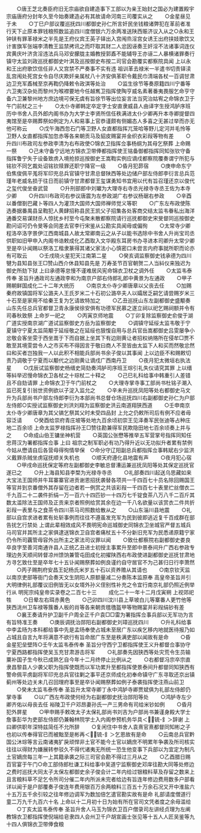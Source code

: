 <!-- { "loadSidebar": true } -->
　　○唐王芝北奏臣府旧无宗庙欲自建造事下工部以为亲王始封之国必为建置殿宇宗庙唐府分封年久至今始奏建造必有其故请命河南三司覆实从之
　　○金星昼见于未
　　○丁巳户部议覆巡抚四川都御史孙仁所言奸民坐钱粮诸弊犯在革前者准行天下止原本罪钱粮照数监追四川度僧银六万余两准送陕西赈济议入从之○永和王钟铗有罪革禄米之半先是王府仪宾王英子铎出入宫闱烝淫宫女诱王出府挟妓歌饮又计害旗军张端李清教王监禁拷讯之而吓取其财二人忿因诬奏王奸淫不法诸事词连仪宾黄庆叶济贪淫违法兵马邓安朦胧主婚教授郭鼒不能辅导王亦诬二人暴横诸罪奏行镇守太监刘政巡抚都御史叶淇及巡按御史布按二司官会勘覆实都察院具闻  上以永和王出府歌饮信任非人又宫禁不严奏事不实有违  祖训革去禄米一半遣书切责铎渎乱宫闱处死宫女令自尽庆欺奸亲属杖八十济安俱革职令戴民巾清端各杖一百调甘肃边卫充军鼒械至京再鞫仍降敕令政淇等处治
　　○监生徐节等奏原籍四川宁番等六卫夷汉杂处而黎州为喉襟要地今任越嶲卫指挥使陶亨威名素著番夷畏服乞命亨守备六卫兼黎州地方庶边境可保无虞有旨徐节等出位妄言法当究治姑宥之命锦衣卫于午门前杖之三十
　　○太仆寺卿韩定卒定字士安直隶威县人由译字生授鸿胪序班历中书舍人员外郎内阁书办为大学士李贤所信任秩满进太仆少卿再升本寺卿提督四夷馆至是卒赐葬祭如例定为人和易事上官恭谨颇有侧媚态人多喜之无甚过举而亦无他可称云
　　○戊午海西忽石门等卫野人女直都指挥兀笼哈等野儿定河并毛怜等卫野人女直都指挥加忽赤等各来朝贡马及貂皮赐宴并金织衣彩叚等物有差
　　○升四川布政司左参政李清为右布政使○锦衣卫指挥佥事杨纲为其母乞祭葬  上命赐一祭
　　○己未守备宁远地方锦衣卫带俸都指挥使王铭备御都指挥同知张钦守备指挥鲁宁失于设备致虏入境抢掠巡按御史王嵩鞫实例应谪戍都察院覆奏谓宁所犯与铭钦不同乞裁处诏铭钦赎罪还职宁降官一级
　　○昏月犯昴宿
　　○庚申命东宁伯焦俊佩平羗将军印充总兵官镇守甘肃总督陕西等处边储户部左侍郎李衍言总兵范瑾年老威名损于往日而前镇守甘肃都督王玺谋勇知书宜用以代有旨召瑾还京以俊代之玺代俊坐奋武营
　　○升刑部郎中刘瓛为大理寺右寺丞光禄寺寺丞王佐为本寺少卿
　　○升四川布政司右参议唐震为左参政湖广右参议杨琚右参政
　　○辛酉以番僧劄巴藏卜等四人为灌顶大国师大国师禅师觉义等职
　　○广东左布政使陈选奏据番禺县呈鞫犯人黄肆招称县民王凯父子招集各处客商交结太监韦眷私出海洋通番交易谋财杀人惊扰乡村至今屯聚未散都察院请行巡抚都御史宋旻督同巡按御史勘问诏可仍令旻等会同差去官李行宋鉴从公勘实具闻毋或偏徇
　　○太常寺少卿程洛卒洛字景伊江西南城县人故太常卿南云之从子以能书选除中书舍人升尚宝司丞供职如旧甲申入内阁书诰敕成化乙酉取入文华殿东耳房书办寻进本司卿升太常少卿至是卒讣闻赐以祭洛工楷隶篆得其诸父家法小心慎密口未尝言内府事就所职而论亦有可取云
　　○壬戌晓火星犯天江南第二星
　　○癸亥调监察御史钱承德为四川犍为县知县张王□赞山西介休县知县先是  万寿圣节百官朝贺二人当紏仪来独迟为御史所劾下狱  上曰承德等怠慢不谨难居风宪命锦衣卫杖之调外任
　　○太监韦泰传奉  圣旨升通政司左通政李和为南京户部右侍郎礼郎中黄景为左通政
　　○甲子赐朝鲜国成化二十二年大统历
　　○南京太仆寺少卿唐章以父丧去任
　　○加赐秦府故镇国将军公潞夫人王氏岁米二十石初公潞卒夫人以孀居乏嗣乞请尝赐岁米三十石至是家用不给秦王复为乞请故特加之
　　○乙丑巡抚山东左副都御史盛颙奏山东先任总兵官都督卫青永康侯徐安俱有功德军民慕之遂立祠以祀乞赐祠额并令有司春秋致祭  上命岁一祀之
　　○丙寅京师地震
　　○丁卯复除监察御史俞俊于湖广道实授南京湖广道试监察御史方岳为监察御史
　　○调镇守延绥太监韦敬于宁夏镇守宁夏太监简颙于延绥敬之在延绥也狠愎自用与总兵官岳嵩都御史吕雯屡争小忿敬会客坐雯于西坐嵩于下而自据上坐其下有边刚黄让者招权纳赂所在侵牟□贾不敢至其境雯尝令人之市买布不得因言于敬曰商人不至皆由太监下人和买而然敬忿然曰和买者岂独我一人以此积不相能兵部尚书余子俊以其事闻  上以边臣不和赐敕切责乃调敬于宁夏而以颙代之边刚黄让谪戍广西南丹卫
　　○夜月犯太微垣右执法星
　　○戊辰试监察御史杨缙史简劾奏鸿胪司序班王琮引礼失仪请究其罪  上以缙等紏举迟慢命锦衣卫各杖之十琮杖二十释之
　　○己巳礼科给事中韩重引人差错且不自劾请罪  上命锦衣卫于午门前杖之
　　○大理寺掌寺事工部尚书杜铭子潮入监已死复引翁世资例欲以子淀入监允之
　　○辛未升巡抚凤阳等处右都御史马文升为兵部尚书户部左侍郎李衍为本部尚书总督仓场巡抚四川右副都御史孙仁为户部左侍郎○实授试监察御史刘洪刘翔为监察御史洪云南道翔狭西道
　　○壬申南京太仆寺少卿唐章为其父镐乞祭其父时未受四品封  上允之仍敕所司后有例不应者毋容泛请
　　○癸酉给崇府青庄坡等处地九百余顷初崇王见泽奏军民张迪等占种庄地二百余顷  上命太监罗禄指挥孙王□赞往勘兼得军民欺隐田地七百余顷奏上并与之
　　○命成山伯王镛坐神机营
　　○英国公张懋等推举五军营掌号指挥同知任忠蒋汉为署都指挥佥事  上曰  祖宗之制军职必有功乃得升近以无功拟升者累有禁例今姑从懋请自后各营毋得徇情举保　○命分守辽阳副总兵都指挥佥事韩斌右少监洪义戴罪杀贼坐虏寇抚顺关失机也
　　○顺天府遵化县地震有声
　　○夜月犯心宿
　　○甲戌命巡抚保定等府左副都御史李敏总督漕运兼巡抚凤阳等处其保定巡抚官遂已之
　　○升上海县知县李楘为光禄寺寺丞
　　○礼部奏四川起送乌思藏如来大宝法王国师并牛耳寨寨官进贡谢恩招抚袭替各项共一千四百七十员名除回赐国王等官并到京番僧外其存留在边者若一例赏之共该彩叚一千四百七十表里纻丝僧衣二千九百二十二袭件折绢一万一百六十四匹钞一十四万七千锭食茶八万八千二百斤其数太滥除法王国师及正贡来京者照例给赏其余在边一千八名欲量以该赏衣二件共折彩叚一表里与之食茶令四川茶马司照数给散从之
　　○山东淄川县地震
　　○礼部以自宫求进者累有处斩事例而往往不遵虽发充军为民到彼即逃近复千百成群在部告扰乞行禁处  上谓此辈相效成风不畏明宪命巡城御史同锦衣卫坐城官严督五城兵马司官并其所主之家俱逮送锦衣卫自宫者痛杖五十不分新旧充军为民悉递原籍宁家仍令所司覊管毋容外出所主之家法司议罪以闻
　　○致仕都察院右副都御史娄良卒良字至善河南通许县人正统乙丑进士初授主事累升至郎中景泰间升广西右参政专理边务天顺间转督凉州馈饷兼管屯田成化初擢陕西右布政使进副都御史巡抚甘肃地方寻乞致仕至是卒年七十五讣闻赐祭葬如例良谨约自守居官不为己甚归日行李萧然
　　○丙子赐荆府安昌王妃杨氏米岁五十石以资养赡从其请也
　　○南京钦天监以南京吏部等衙门会奏天文生阴阳人原额量减二分奏陈本监原奉  高皇帝圣旨并引大明律例礼部覆议旧例皆无以女壻外孙义侄别性补充之令宜行南京礼部仍照近例举行从
明宪宗纯皇帝实录卷之二百七十三
　　成化二十一年十二月戊寅朔  上视郊祀牲
　　○日晕左右珥赤黄色
　　○己卯四川汶川县上草坡白儿等寨番人更竹他等狭西洮州卫车禄等簇番人板的肖等各来朝贡氆氇盔甲等物赐宴并彩叚绢钞有差
　　○襄王奏请升护卫副千户周全正千户袁□□雷为署指挥佥事兵部以无军功为言有旨特准王奏
　　○庚辰调抚治郧阳右副都御史刘璋巡抚四川
　　○升礼科给事中李孟旸为本科都给事中先是孟旸奉使占城未至居广东以疾乞移内地就医待报乃如占城且自言九年将满意不欲行有旨命居广东至是秩满吏部以闻故有是命
　　○昏金星犯垒壁阵○壬午太监韦泰传奉  圣旨分守西宁卫都指挥使王义升都督佥事协守宁夏西路都指挥使吴玉充甘肃游击将军
　　○礼部奏先因狭西等处灾荒令生员输粟补国子生今秋已成熟乞自今年十二月终停止比例从之
　　○右都督冯宗卒宗直隶昌黎县人少袭父职为指挥使既而以军功累升至都指挥使景泰间升都督同知狭西有警命佩平虏副将军印充总兵官往剿之事平还京师成化初奉命镇守广东寻取还京出镇蓟州等处边关未几召回理府事至是卒讣闻赐祭葬如例子泰袭指挥使注燕山前卫
　　○癸未太监韦泰传奉  圣旨升太常寺卿丁永中鸿胪寺卿贾斌俱为礼部左侍郎仍掌寺事
　　○以广西左布政使何经为右副都御史抚治郧阳等处
　　○鸿胪寺左少卿齐佑以母丧去任  裕陵卫千户邓昂妻孙氏一产三男命有司给米钞如例
　　○昏月犯外屏星
　　○甲申赐手敕改太子太保礼部尚书刘吉为户部尚书兼谨身殿大学士詹事彭华为吏部左侍郎仍兼翰林院学士入内阁参预机务华具＜锍-釒＞辞谢  上曰卿供职年深特兹简任不允所辞
　　○复闲住中书舍人袁熹官熹都督同知彬之子也初以传奉得官已而被黜至是彬再＜锍-釒＞乞恩故有是命
　　○云南总兵官黔国公沐琮等言云南诸夷犷戾顽悍非土官不能今土官以嫡庶不明累年争袭及所司核实往往以得财为嫌展转参驳久不得代诸夷无所统一恐生他变事下兵部以为宜定为制凡土官嫡庶每三年一上其籍承袭之际三司官会勘不得过三月从之
　　○乙酉腊日赐百官宴于午门○命工部侍郎杜谦工科给事中吴道宁监察御史邓庠往勘大同等处修边之费时巡抚大同太子太保左都御史余子俊会计二年内给过银粮料草及存留之数来上且言粮料草不足乞令所司分催二年内所派未完者给边有旨连年修边费用数多户部看详以闻于是户部覆奏子俊连年费用银百万余两粮料三百五十万余石况又开中淮盐六十五万五千余引较之往年修边调军为数加倍乞遣官勘实故有是命  礼部请度僧道行童二万九千九百六十名  上命以十二月初十日为始有所在官司文凭者度之余毋滥给
　　○丁亥太监韦泰传奉  圣旨升舍人马玉为锦衣卫百户僧录司左讲经贞理为左阐教锦衣卫都指挥使倪端给皂隶四人会州卫千户胡宣画士张见等十五人人匠吴鉴等九十四人俱锦衣卫带俸食粮
